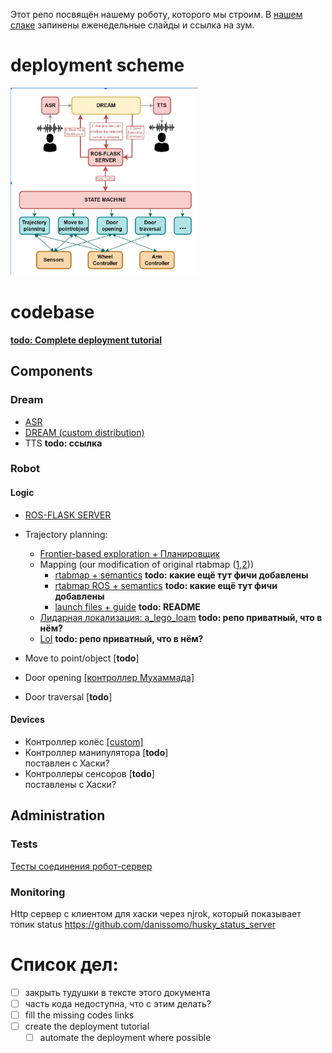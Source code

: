 Этот репо посвящён нашему роботу, которого мы строим. В [нашем слаке](https://deeppavlov.slack.com/archives/C02J4CZ37GF) запинены еженедельные слайды и ссылка на зум.


# deployment scheme
<img src="deployment.png" width="300" />

# codebase

[**todo: Complete deployment tutorial**]()

## Components
### Dream
- [ASR](https://github.com/Petilia/const_voice_flow)
- [DREAM (custom distribution)](https://github.com/Petilia/dream/tree/dream_robot)
- TTS **todo: ссылка**


### Robot
#### Logic
- [ROS-FLASK SERVER](https://github.com/linukc/strategic_node)

- Trajectory planning: 
  - [Frontier-based exploration + Планировщик](https://github.com/alstar8/Husky_ddppo)
  - Mapping (our modification of original rtabmap ([1](https://github.com/introlab/rtabmap),[2](https://github.com/introlab/rtabmap_ros)))
      - [rtabmap + semantics](https://github.com/andrey1908/rtabmap) **todo: какие ещё тут фичи добавлены**
      - [rtabmap ROS + semantics](https://github.com/andrey1908/rtabmap_ros) **todo: какие ещё тут фичи добавлены**
      - [launch files + guide](https://github.com/andrey1908/rtabmap_example) **todo: README**
  - [Лидарная локализация: a_lego_loam](https://gitlab.com/sdbcs-nio3/itl_mipt/slam/alg/a_lego_loam) **todo: репо приватный, что в нём?**
  - [Lol](https://gitlab.com/sdbcs-nio3/itl_mipt/slam/alg/lol) **todo: репо приватный, что в нём?**
- Move to point/object [**todo**]
- Door opening [[контроллер Мухаммада]](https://github.com/MuhammadAlhaddad/door_operations)
- Door traversal  [**todo**]

#### Devices
- Контроллер колёс [[custom]](https://github.com/andrey1908/strl_robotics)
- Контроллер манипулятора [**todo**]\
   поставлен c Хаски?
- Контроллеры сенсоров [**todo**]\
   поставлены c Хаски?

## Administration
### Tests
[Тесты соединения робот-сервер](https://github.com/danissomo/robot-server-connection-test/)

### Monitoring
Http сервер с клиентом для хаски через njrok, который показывает топик status
https://github.com/danissomo/husky_status_server

# Список дел:
- [ ] закрыть тудушки в тексте этого документа
- [ ] часть кода недоступна, что с этим делать?
- [ ] fill the missing codes links
- [ ] create the deployment tutorial
  - [ ] automate the deployment where possible
